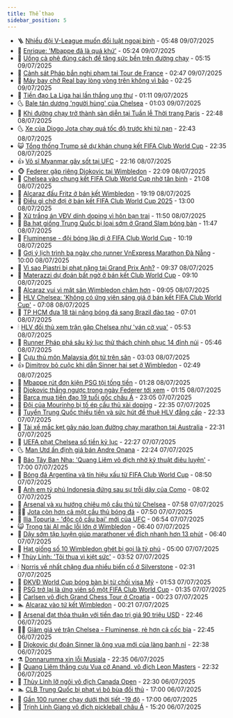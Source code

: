 ```yaml
---
title: Thể thao
sidebar_position: 5
---
```


<!-- vnexpress-the-thao:START -->
- 🪜 [Nhiều đội V-League muốn đổi luật ngoại binh](https://vnexpress.net/nhieu-doi-v-league-muon-doi-luat-ngoai-binh-4912016.html) - 05:48 09/07/2025
- 🦩 [Enrique: &#39;Mbappe đã là quá khứ&#39;](https://vnexpress.net/enrique-mbappe-da-la-qua-khu-4911977.html) - 05:24 09/07/2025
- 🧰 [Uống cà phê đúng cách để tăng sức bền trên đường chạy](https://vnexpress.net/uong-ca-phe-dung-cach-de-tang-suc-ben-tren-duong-chay-4911962.html) - 05:15 09/07/2025
- 🤗 [Cảnh sát Pháp bắn nghi phạm tại Tour de France](https://vnexpress.net/canh-sat-phap-ban-nghi-pham-tai-tour-de-france-4911919.html) - 02:47 09/07/2025
- 🥳 [Máy bay chở Real bay lòng vòng trên không vì bão](https://vnexpress.net/may-bay-cho-real-bay-long-vong-tren-khong-vi-bao-4911892.html) - 02:25 09/07/2025
- 🦣 [Tiền đạo La Liga hai lần thắng ung thư](https://vnexpress.net/tien-dao-la-liga-hai-lan-thang-ung-thu-4911827.html) - 01:11 09/07/2025
- 🌜 [Bale tán dương &#39;người hùng&#39; của Chelsea](https://vnexpress.net/bale-tan-duong-nguoi-hung-cua-chelsea-4911824.html) - 01:03 09/07/2025
- 🫶 [Khi đường chạy trở thành sàn diễn tại Tuần lễ Thời trang Paris](https://vnexpress.net/khi-duong-chay-tro-thanh-san-dien-tai-tuan-le-thoi-trang-paris-4911788.html) - 22:48 08/07/2025
- 🌜 [Xe của Diogo Jota chạy quá tốc độ trước khi tử nạn](https://vnexpress.net/nguyen-nhan-tai-nan-khien-diogo-jota-tu-vong-4911820.html) - 22:43 08/07/2025
- 😺 [Tổng thống Trump sẽ dự khán chung kết FIFA Club World Cup](https://vnexpress.net/tong-thong-trump-se-du-khan-chung-ket-fifa-club-world-cup-4911818.html) - 22:35 08/07/2025
- 👍 [Võ sĩ Myanmar gây sốt tại UFC](https://vnexpress.net/vo-si-myanmar-gay-sot-tai-ufc-4911792.html) - 22:16 08/07/2025
- 🐵 [Federer gặp riêng Djokovic tại Wimbledon](https://vnexpress.net/federer-gap-rieng-djokovic-tai-wimbledon-4911812.html) - 22:09 08/07/2025
- 💫 [Chelsea vào chung kết FIFA Club World Cup nhờ tân binh](https://vnexpress.net/chelsea-vao-chung-ket-fifa-club-world-cup-nho-tan-binh-4911817.html) - 21:08 08/07/2025
- 🦆 [Alcaraz đấu Fritz ở bán kết Wimbledon](https://vnexpress.net/alcaraz-dau-fritz-o-ban-ket-wimbledon-4911815.html) - 19:19 08/07/2025
- 🙉 [Điều gì chờ đợi ở bán kết FIFA Club World Cup 2025](https://vnexpress.net/dieu-gi-cho-doi-o-ban-ket-fifa-club-world-cup-2025-4911762.html) - 13:00 08/07/2025
- 📝 [Xử trắng án VĐV dính doping vì hôn bạn trai](https://vnexpress.net/xu-trang-an-vdv-dinh-doping-vi-hon-ban-trai-4911703.html) - 11:50 08/07/2025
- 💯 [Ba hạt giống Trung Quốc bị loại sớm ở Grand Slam bóng bàn](https://vnexpress.net/ba-hat-giong-trung-quoc-bi-loai-som-o-grand-slam-bong-ban-4911739.html) - 11:47 08/07/2025
- 🌈 [Fluminense - đội bóng lập dị ở FIFA Club World Cup](https://vnexpress.net/fluminense-doi-bong-lap-di-o-fifa-club-world-cup-4911707.html) - 10:19 08/07/2025
- 🦩 [Gợi ý lịch trình ba ngày cho runner VnExpress Marathon Đà Nẵng](https://vnexpress.net/goi-y-lich-trinh-ba-ngay-cho-runner-vnexpress-marathon-da-nang-4911409.html) - 10:00 08/07/2025
- 🐲 [Vì sao Piastri bị phạt nặng tại Grand Prix Anh?](https://vnexpress.net/vi-sao-piastri-bi-phat-nang-tai-grand-prix-anh-4911602.html) - 09:37 08/07/2025
- 🌁 [Materazzi dự đoán bất ngờ ở bán kết Club World Cup](https://vnexpress.net/materazzi-du-doan-bat-ngo-o-ban-ket-club-world-cup-4911503.html) - 09:10 08/07/2025
- 💯 [Alcaraz vui vì mặt sân Wimbledon chậm hơn](https://vnexpress.net/alcaraz-vui-vi-mat-san-wimbledon-cham-hon-4911685.html) - 09:05 08/07/2025
- 🌝 [HLV Chelsea: &#39;Không có ứng viên sáng giá ở bán kết FIFA Club World Cup&#39;](https://vnexpress.net/hlv-chelsea-khong-co-ung-vien-sang-gia-o-ban-ket-fifa-club-world-cup-4911498.html) - 07:08 08/07/2025
- 🤖 [TP HCM đưa 18 tài năng bóng đá sang Brazil đào tạo](https://vnexpress.net/tp-hcm-dua-18-tai-nang-bong-da-sang-brazil-dao-tao-4911545.html) - 07:01 08/07/2025
- 🕯 [HLV đối thủ xem trận gặp Chelsea như &#39;ván cờ vua&#39;](https://vnexpress.net/hlv-doi-thu-xem-tran-gap-chelsea-nhu-van-co-vua-4911394.html) - 05:53 08/07/2025
- 🧰 [Runner Pháp phá sâu kỷ lục thử thách chinh phục 14 đỉnh núi](https://vnexpress.net/runner-phap-pha-sau-ky-luc-thu-thach-chinh-phuc-14-dinh-nui-4911534.html) - 05:46 08/07/2025
- 🥳 [Cựu thủ môn Malaysia đột tử trên sân](https://vnexpress.net/cuu-thu-mon-malaysia-dot-tu-tren-san-4911459.html) - 03:03 08/07/2025
- 👍 [Dimitrov bỏ cuộc khi dẫn Sinner hai set ở Wimbledon](https://vnexpress.net/dimitrov-bo-cuoc-khi-dan-sinner-hai-set-o-wimbledon-4911440.html) - 02:49 08/07/2025
- 💪 [Mbappe rút đơn kiện PSG tội tống tiền](https://vnexpress.net/mbappe-rut-don-kien-psg-toi-tong-tien-4911347.html) - 01:28 08/07/2025
- 👹 [Djokovic thắng ngược trong ngày Federer tới xem](https://vnexpress.net/djokovic-thang-nguoc-trong-ngay-federer-toi-xem-4911368.html) - 01:15 08/07/2025
- 🧰 [Barca mua tiền đạo 19 tuổi gốc châu Á](https://vnexpress.net/barca-mua-tien-dao-19-tuoi-goc-chau-a-4911204.html) - 23:05 07/07/2025
- 🚀 [Đội của Mourinho bị tố ép cầu thủ xài doping](https://vnexpress.net/doi-cua-mourinho-bi-to-ep-cau-thu-xai-doping-4911327.html) - 22:35 07/07/2025
- 🎃 [Tuyển Trung Quốc thiếu tiền và sức hút để thuê HLV đẳng cấp](https://vnexpress.net/tuyen-trung-quoc-thieu-tien-va-suc-hut-de-thue-hlv-dang-cap-4911307.html) - 22:33 07/07/2025
- 🧰 [Tài xế mắc kẹt gây náo loạn đường chạy marathon tại Australia](https://vnexpress.net/tai-xe-mac-ket-gay-nao-loan-duong-chay-marathon-tai-australia-4911333.html) - 22:31 07/07/2025
- 👀 [UEFA phạt Chelsea số tiền kỷ lục](https://vnexpress.net/uefa-phat-chelsea-so-tien-ky-luc-4911330.html) - 22:27 07/07/2025
- 🌜 [Man Utd ấn định giá bán Andre Onana](https://vnexpress.net/man-utd-an-dinh-gia-ban-andre-onana-4911331.html) - 22:24 07/07/2025
- 🫶 [Báo Tây Ban Nha: &#39;Quang Liêm vô địch nhờ kỹ thuật điêu luyện&#39;](https://vnexpress.net/bao-tay-ban-nha-quang-liem-vo-dich-nho-ky-thuat-dieu-luyen-4911282.html) - 17:00 07/07/2025
- 🦄 [Bóng đá Argentina và tín hiệu xấu từ FIFA Club World Cup](https://vnexpress.net/bong-da-argentina-va-tin-hieu-xau-tu-fifa-club-world-cup-4911216.html) - 08:50 07/07/2025
- 🥳 [Anh em tỷ phú Indonesia đứng sau sự trỗi dậy của Como](https://vnexpress.net/anh-em-ty-phu-indonesia-dung-sau-su-troi-day-cua-como-4910358.html) - 08:02 07/07/2025
- 🐲 [Arsenal và xu hướng chiêu mộ cầu thủ từ Chelsea](https://vnexpress.net/arsenal-va-xu-huong-chieu-mo-cau-thu-tu-chelsea-4911054.html) - 07:58 07/07/2025
- 🧑‍🏫 [Jota còn hơn cả một cầu thủ bóng đá](https://vnexpress.net/jota-con-hon-ca-mot-cau-thu-bong-da-4911142.html) - 07:50 07/07/2025
- 🤔 [Ilia Topuria - &#39;độc cô cầu bại&#39; mới của UFC](https://vnexpress.net/ilia-topuria-doc-co-cau-bai-moi-cua-ufc-4910994.html) - 06:54 07/07/2025
- 😺 [Trọng tài AI mắc lỗi lớn ở Wimbledon](https://vnexpress.net/trong-tai-ai-mac-loi-lon-o-wimbledon-4911103.html) - 06:40 07/07/2025
- 💪 [Dậy sớm tập luyện giúp marathoner về đích nhanh hơn 13 phút](https://vnexpress.net/day-som-tap-luyen-giup-marathoner-ve-dich-nhanh-hon-13-phut-4910835.html) - 06:40 07/07/2025
- 💼 [Hạt giống số 10 Wimbledon ghét bị gọi là tỷ phú](https://vnexpress.net/hat-giong-so-10-wimbledon-ghet-bi-goi-la-ty-phu-4910945.html) - 05:00 07/07/2025
- 🕴 [Thùy Linh: &#39;Tôi thua vì kiệt sức&#39;](https://vnexpress.net/thuy-linh-toi-thua-vi-kiet-suc-4911028.html) - 03:52 07/07/2025
- 🕯 [Norris về nhất chặng đua nhiều biến cố ở Silverstone](https://vnexpress.net/norris-ve-nhat-chang-dua-nhieu-bien-co-o-silverstone-4910920.html) - 02:31 07/07/2025
- 📝 [ĐKVĐ World Cup bóng bàn bị từ chối visa Mỹ](https://vnexpress.net/dkvd-world-cup-bong-ban-bi-tu-choi-visa-my-4910948.html) - 01:53 07/07/2025
- 🧐 [PSG trở lại là ứng viên số một FIFA Club World Cup](https://vnexpress.net/psg-tro-lai-la-ung-vien-so-mot-fifa-club-world-cup-4910899.html) - 01:35 07/07/2025
- 🙉 [Carlsen vô địch Grand Chess Tour ở Croatia](https://vnexpress.net/carlsen-vo-dich-grand-chess-tour-o-croatia-4910875.html) - 00:23 07/07/2025
- 🏊 [Alcaraz vào tứ kết Wimbledon](https://vnexpress.net/alcaraz-vao-tu-ket-wimbledon-4910883.html) - 00:21 07/07/2025
- 🌊 [Arsenal đạt thỏa thuận với tiền đạo trị giá 90 triệu USD](https://vnexpress.net/arsenal-dat-thoa-thuan-voi-tien-dao-tri-gia-90-trieu-usd-4910865.html) - 22:46 06/07/2025
- 👨‍🏫 [Giảm giá vé trận Chelsea - Fluminense, rẻ hơn cả cốc bia](https://vnexpress.net/giam-gia-ve-tran-chelsea-fluminense-re-hon-ca-coc-bia-4910863.html) - 22:45 06/07/2025
- 🥷 [Djokovic dự đoán Sinner là ông vua mới của làng banh nỉ](https://vnexpress.net/djokovic-du-doan-sinner-la-ong-vua-moi-cua-lang-banh-ni-4910874.html) - 22:38 06/07/2025
- ⚗️ [Donnarumma xin lỗi Musiala](https://vnexpress.net/donnarumma-xin-loi-musiala-4910859.html) - 22:35 06/07/2025
- 🌮 [Quang Liêm thắng cựu Vua cờ Anand, vô địch Leon Masters](https://vnexpress.net/quang-liem-thang-cuu-vua-co-anand-vo-dich-leon-masters-4910872.html) - 22:32 06/07/2025
- 🤩 [Thùy Linh lỡ ngôi vô địch Canada Open](https://vnexpress.net/thuy-linh-lo-ngoi-vo-dich-canada-open-4910866.html) - 22:30 06/07/2025
- 🏊 [CLB Trung Quốc bị phạt vì bỏ bùa đối thủ](https://vnexpress.net/clb-trung-quoc-bi-phat-vi-bo-bua-doi-thu-4910841.html) - 17:00 06/07/2025
- 🐎 [Gần 100 runner chạy dưới thời tiết -19 độ](https://vnexpress.net/gan-100-runner-chay-duoi-thoi-tiet-19-do-4910685.html) - 17:00 06/07/2025
- 💫 [Trịnh Linh Giang vô địch pickleball châu Á](https://vnexpress.net/trinh-linh-giang-vo-dich-pickleball-chau-a-4910843.html) - 15:20 06/07/2025<!-- vnexpress-the-thao:END -->
